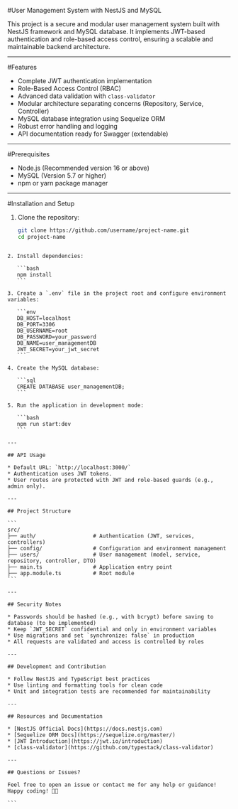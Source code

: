 
#User Management System with NestJS and MySQL

This project is a secure and modular user management system built with NestJS framework and MySQL database. It implements JWT-based authentication and role-based access control, ensuring a scalable and maintainable backend architecture.

---

#Features

- Complete JWT authentication implementation  
- Role-Based Access Control (RBAC)  
- Advanced data validation with `class-validator`  
- Modular architecture separating concerns (Repository, Service, Controller)  
- MySQL database integration using Sequelize ORM  
- Robust error handling and logging  
- API documentation ready for Swagger (extendable)  

---

#Prerequisites

- Node.js (Recommended version 16 or above)  
- MySQL (Version 5.7 or higher)  
- npm or yarn package manager  

---

#Installation and Setup

1. Clone the repository:  
   ```bash
   git clone https://github.com/username/project-name.git
   cd project-name
````

2. Install dependencies:

   ```bash
   npm install
   ```

3. Create a `.env` file in the project root and configure environment variables:

   ```env
   DB_HOST=localhost
   DB_PORT=3306
   DB_USERNAME=root
   DB_PASSWORD=your_password
   DB_NAME=user_managementDB
   JWT_SECRET=your_jwt_secret
   ```

4. Create the MySQL database:

   ```sql
   CREATE DATABASE user_managementDB;
   ```

5. Run the application in development mode:

   ```bash
   npm run start:dev
   ```

---

## API Usage

* Default URL: `http://localhost:3000/`
* Authentication uses JWT tokens.
* User routes are protected with JWT and role-based guards (e.g., admin only).

---

## Project Structure

```
src/
├── auth/                  # Authentication (JWT, services, controllers)
├── config/                # Configuration and environment management
├── users/                 # User management (model, service, repository, controller, DTO)
├── main.ts                # Application entry point
├── app.module.ts          # Root module
```

---

## Security Notes

* Passwords should be hashed (e.g., with bcrypt) before saving to database (to be implemented)
* Keep `JWT_SECRET` confidential and only in environment variables
* Use migrations and set `synchronize: false` in production
* All requests are validated and access is controlled by roles

---

## Development and Contribution

* Follow NestJS and TypeScript best practices
* Use linting and formatting tools for clean code
* Unit and integration tests are recommended for maintainability

---

## Resources and Documentation

* [NestJS Official Docs](https://docs.nestjs.com)
* [Sequelize ORM Docs](https://sequelize.org/master/)
* [JWT Introduction](https://jwt.io/introduction)
* [class-validator](https://github.com/typestack/class-validator)

---

## Questions or Issues?

Feel free to open an issue or contact me for any help or guidance!
Happy coding! 🚀✨

```

